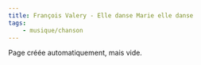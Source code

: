 ```yaml
---
title: François Valery - Elle danse Marie elle danse
tags:
    - musique/chanson
---
```


Page créée automatiquement, mais vide.
